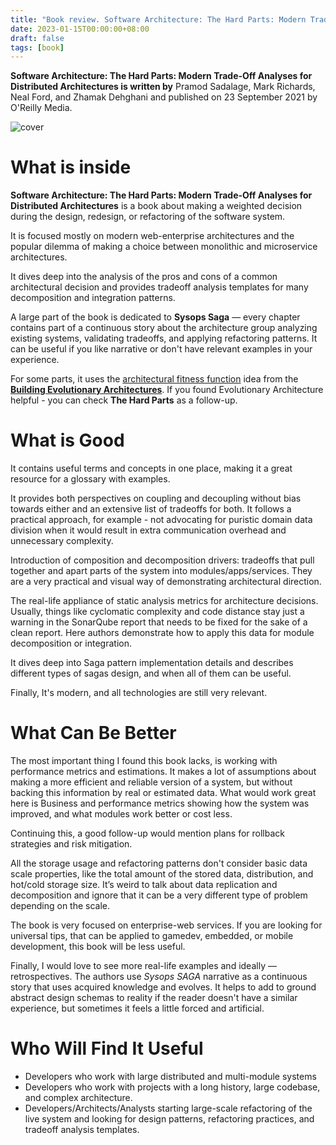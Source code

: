 ```yaml
---
title: "Book review. Software Architecture: The Hard Parts: Modern Trade-Off Analyses for Distributed Architectures"
date: 2023-01-15T00:00:00+08:00  
draft: false  
tags: [book]
---
```


**Software Architecture: The Hard Parts: Modern Trade-Off Analyses for Distributed Architectures is written by** Pramod Sadalage, Mark Richards, Neal Ford, and Zhamak Dehghani and published on 23 September 2021 by O'Reilly Media.

![cover](/images/13-book-review-software-architecture-the-hard-parts/cover.jpg#center)

# What is inside

**Software Architecture: The Hard Parts: Modern Trade-Off Analyses for Distributed Architectures** is a book about making a weighted decision during the design, redesign, or refactoring of the software system. 

It is focused mostly on modern web-enterprise architectures and the popular dilemma of making a choice between monolithic and microservice architectures.

It dives deep into the analysis of the pros and cons of a common architectural decision and provides tradeoff analysis templates for many decomposition and integration patterns.

A large part of the book is dedicated to **Sysops Saga** — every chapter contains part of a continuous story about the architecture group analyzing existing systems, validating tradeoffs, and applying refactoring patterns. It can be useful if you like narrative or don't have relevant examples in your experience.

For some parts, it uses the [architectural fitness function](https://www.thoughtworks.com/en-sg/radar/techniques/architectural-fitness-function) idea from the [**Building Evolutionary Architectures**](https://www.oreilly.com/library/view/building-evolutionary-architectures/9781491986356/). If you found Evolutionary Architecture helpful - you can check **The Hard Parts** as a follow-up.

# What is Good

It contains useful terms and concepts in one place, making it a great resource for a glossary with examples.

It provides both perspectives on coupling and decoupling without bias towards either and an extensive list of tradeoffs for both. It follows a practical approach, for example - not advocating for puristic domain data division when it would result in extra communication overhead and unnecessary complexity.

Introduction of composition and decomposition drivers: tradeoffs that pull together and apart parts of the system into modules/apps/services. They are a very practical and visual way of demonstrating architectural direction.

The real-life appliance of static analysis metrics for architecture decisions. Usually, things like cyclomatic complexity and code distance stay just a warning in the SonarQube report that needs to be fixed for the sake of a clean report. Here authors demonstrate how to apply this data for module decomposition or integration.

It dives deep into Saga pattern implementation details and describes different types of sagas design, and when all of them can be useful.

Finally, It's modern, and all technologies are still very relevant.

# What Can Be Better

The most important thing I found this book lacks, is working with performance metrics and estimations. It makes a lot of assumptions about making a more efficient and reliable version of a system, but without backing this information by real or estimated data. What would work great here is Business and performance metrics showing how the system was improved, and what modules work better or cost less.

Continuing this, a good follow-up would mention plans for rollback strategies and risk mitigation.

All the storage usage and refactoring patterns don't consider basic data scale properties, like the total amount of the stored data, distribution, and hot/cold storage size. It’s weird to talk about data replication and decomposition and ignore that it can be a very different type of problem depending on the scale.

The book is very focused on enterprise-web services. If you are looking for universal tips, that can be applied to gamedev, embedded, or mobile development, this book will be less useful.

Finally, I would love to see more real-life examples and ideally — retrospectives. The authors use *Sysops SAGA* narrative as a continuous story that uses acquired knowledge and evolves. It helps to add to ground abstract design schemas to reality if the reader doesn't have a similar experience, but sometimes it feels a little forced and artificial.

# Who Will Find It Useful
- Developers who work with large distributed and multi-module systems
- Developers who work with projects with a long history, large codebase, and complex architecture.
- Developers/Architects/Analysts starting large-scale refactoring of the live system and looking for design patterns, refactoring practices, and tradeoff analysis templates.

